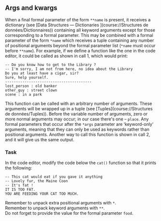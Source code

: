 ## Args and kwargs

When a final formal parameter of the form `**name` is present, it receives a dictionary 
(see [Data Structures — Dictionaries ](course://Structures de données/Dictionnaires)) containing 
all keyword arguments except for those corresponding 
to a formal parameter. This may be combined with a formal parameter of the form `*name` which 
receives a tuple containing any number of positional arguments beyond the formal parameter list 
(`*name` must occur before `**name`). For example, if we define a function like the one in the 
code editor, it could be called as shown in call 1, which would print:
```text
-- Do you know how to get to the Library ?
-- I'm sorry, I am not from here, no idea about the Library
Do you at least have a cigar, sir?
Sure, help yourself.
----------------------------------------
lost_person : old banker
other_guy : street clown
scene : in a park
```
This function can be called with an arbitrary number of arguments. These arguments will be wrapped 
up in a tuple (see [Tuples](course://Structures de données/Tuples)). Before the variable number of arguments, zero or 
more normal arguments may occur; in our case there's one – `place`. Any formal parameters that occur 
after the `*args` parameter are ‘keyword-only’ arguments, meaning that they can only be used as keywords 
rather than positional arguments. Another way to call this function is shown in call 2, and it will give 
us the same output.

### Task

In the code editor, modify the code below the `cat()` function so that it prints 
the following:
```text
-- This cat would eat if you gave it anything
-- Lovely fur, the Maine Coon
-- It's fat !
IT IS TOO FAT.
YOU ARE FEEDING YOUR CAT TOO MUCH.
```
<div class="hint">Remember to unpack extra positional arguments with <code>*</code>.</div>

<div class="hint">Remember to unpack keyword arguments with <code>**</code>.</div>

<div class="hint">Do not forget to provide the value for the formal parameter <code>food</code>.</div>


